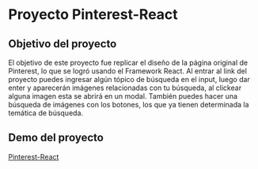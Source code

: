 # Proyecto Pinterest-React

## Objetivo del proyecto

El objetivo de este proyecto fue replicar el diseño de la página original de Pinterest, lo que se logró usando
el Framework React. 
Al entrar al link del proyecto puedes ingresar algún tópico de búsqueda en el input, luego dar enter y 
aparecerán imágenes relacionadas con tu búsqueda, al clickear alguna imagen esta se abrirá en un modal.
También puedes hacer una búsqueda de imágenes con los botones, los que ya tienen determinada la temática
de búsqueda.

## Demo del proyecto

[Pinterest-React](https://noeliasabando.github.io/Pinterest-React/)
